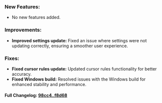 ### **New Features:**
- No new features added.

### **Improvements:**
- **Improved settings update:** Fixed an issue where settings were not updating correctly, ensuring a smoother user experience.

### **Fixes:**
- **Fixed cursor rules update:** Updated cursor rules functionality for better accuracy.
- **Fixed Windows build:** Resolved issues with the Windows build for enhanced stability and performance.

#### **Full Changelog:** [98cc4..f8d68](https://github.com/mediar-ai/screenpipe/compare/98cc4..f8d68)

